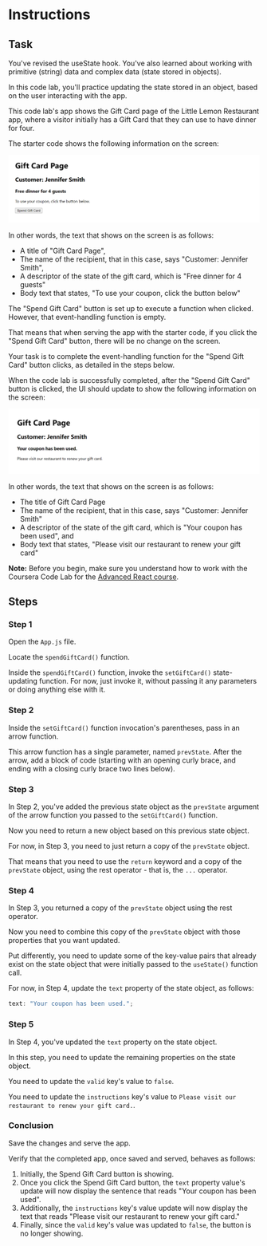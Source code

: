 # Instructions

## Task

You've revised the useState hook. You've also learned about working with primitive (string) data and complex data (state stored in objects).

In this code lab, you'll practice updating the state stored in an object, based on the user interacting with the app.

This code lab's app shows the Gift Card page of the Little Lemon Restaurant app, where a visitor initially has a Gift Card that they can use to have dinner for four.

The starter code shows the following information on the screen:

![Starting screen for this code lab](instruction-pics/m2l1-04-starting-screen.png)

In other words, the text that shows on the screen is as follows:

- A title of "Gift Card Page",
- The name of the recipient, that in this case, says "Customer: Jennifer Smith",
- A descriptor of the state of the gift card, which is "Free dinner for 4 guests"
- Body text that states, "To use your coupon, click the button below"

The "Spend Gift Card" button is set up to execute a function when clicked. However, that event-handling function is empty.

That means that when serving the app with the starter code, if you click the "Spend Gift Card" button, there will be no change on the screen.

Your task is to complete the event-handling function for the "Spend Gift Card" button clicks, as detailed in the steps below.

When the code lab is successfully completed, after the "Spend Gift Card" button is clicked, the UI should update to show the following information on the screen:

![Completed click handler after the button is clicked](instruction-pics/m2l1-04-completed.png)

In other words, the text that shows on the screen is as follows:

- The title of Gift Card Page
- The name of the recipient, that in this case, says "Customer: Jennifer Smith"
- A descriptor of the state of the gift card, which is "Your coupon has been used", and
- Body text that states, "Please visit our restaurant to renew your gift card"

**Note:** Before you begin, make sure you understand how to work with the Coursera Code Lab for the [Advanced React course](https://www.coursera.org/learn/advanced-react/supplement/htaLX/working-with-labs-in-this-course).

## Steps

### **Step 1**

Open the `App.js` file.

Locate the `spendGiftCard()` function.

Inside the `spendGiftCard()` function, invoke the `setGiftCard()` state-updating function. For now, just invoke it, without passing it any parameters or doing anything else with it.

### **Step 2**

Inside the `setGiftCard()` function invocation's parentheses, pass in an arrow function.

This arrow function has a single parameter, named `prevState`. After the arrow, add a block of code (starting with an opening curly brace, and ending with a closing curly brace two lines below).

### **Step 3**

In Step 2, you've added the previous state object as the `prevState` argument of the arrow function you passed to the `setGiftCard()` function.

Now you need to return a new object based on this previous state object.

For now, in Step 3, you need to just return a copy of the `prevState` object.

That means that you need to use the `return` keyword and a copy of the `prevState` object, using the rest operator - that is, the `...` operator.

### **Step 4**

In Step 3, you returned a copy of the `prevState` object using the rest operator.

Now you need to combine this copy of the `prevState` object with those properties that you want updated.

Put differently, you need to update some of the key-value pairs that already exist on the state object that were initially passed to the `useState()` function call.

For now, in Step 4, update the `text` property of the state object, as follows:

```js
text: "Your coupon has been used.";
```

### **Step 5**

In Step 4, you've updated the `text` property on the state object.

In this step, you need to update the remaining properties on the state object.

You need to update the `valid` key's value to `false`.

You need to update the `instructions` key's value to `Please visit our restaurant to renew your gift card.`.

### Conclusion

Save the changes and serve the app.

Verify that the completed app, once saved and served, behaves as follows:

1. Initially, the Spend Gift Card button is showing.
2. Once you click the Spend Gift Card button, the `text` property value's update will now display the sentence that reads "Your coupon has been used".
3. Additionally, the `instructions` key's value update will now display the text that reads "Please visit our restaurant to renew your gift card."
4. Finally, since the `valid` key's value was updated to `false`, the button is no longer showing.
